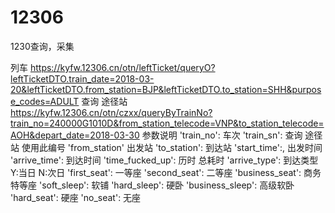 # 12306
1230查询，采集

列车
https://kyfw.12306.cn/otn/leftTicket/queryO?leftTicketDTO.train_date=2018-03-20&leftTicketDTO.from_station=BJP&leftTicketDTO.to_station=SHH&purpose_codes=ADULT
查询 途径站
https://kyfw.12306.cn/otn/czxx/queryByTrainNo?train_no=240000G1010D&from_station_telecode=VNP&to_station_telecode=AOH&depart_date=2018-03-30
参数说明
'train_no': 			车次
'train_sn': 			查询 途径站 使用此编号
'from_station'			出发站
'to_station': 			到达站
'start_time':, 			出发时间
'arrive_time': 			到达时间
'time_fucked_up': 		历时 总耗时
'arrive_type':			到达类型 Y:当日 N:次日
'first_seat': 			一等座
'second_seat':			二等座
'business_seat':		商务特等座
'soft_sleep': 			软铺
'hard_sleep': 			硬卧
'business_sleep':		高级软卧
'hard_seat': 			硬座
'no_seat': 				无座
